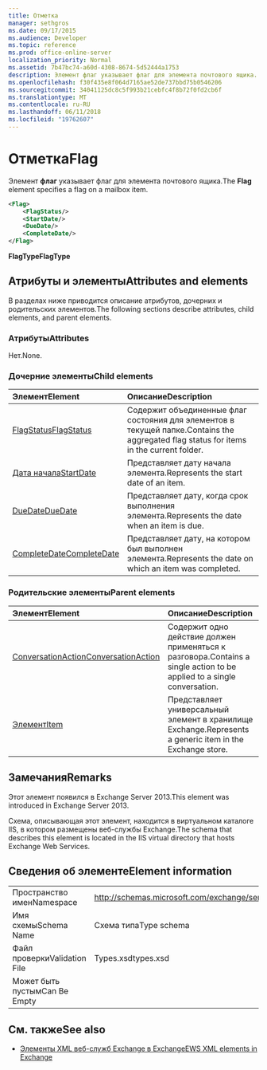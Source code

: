 ```yaml
---
title: Отметка
manager: sethgros
ms.date: 09/17/2015
ms.audience: Developer
ms.topic: reference
ms.prod: office-online-server
localization_priority: Normal
ms.assetid: 7b47bc74-a60d-4308-8674-5d52444a1753
description: Элемент флаг указывает флаг для элемента почтового ящика.
ms.openlocfilehash: f30f435e8f064d7165ae52de737bbd75b0546206
ms.sourcegitcommit: 34041125dc8c5f993b21cebfc4f8b72f0fd2cb6f
ms.translationtype: MT
ms.contentlocale: ru-RU
ms.lasthandoff: 06/11/2018
ms.locfileid: "19762607"
---
```

# <a name="flag"></a><span data-ttu-id="49292-103">Отметка</span><span class="sxs-lookup"><span data-stu-id="49292-103">Flag</span></span>

<span data-ttu-id="49292-104">Элемент **флаг** указывает флаг для элемента почтового ящика.</span><span class="sxs-lookup"><span data-stu-id="49292-104">The **Flag** element specifies a flag on a mailbox item.</span></span> 
  
```XML
<Flag>
    <FlagStatus/>
    <StartDate/>
    <DueDate/>
    <CompleteDate/>
</Flag>
```

 <span data-ttu-id="49292-105">**FlagType**</span><span class="sxs-lookup"><span data-stu-id="49292-105">**FlagType**</span></span>
## <a name="attributes-and-elements"></a><span data-ttu-id="49292-106">Атрибуты и элементы</span><span class="sxs-lookup"><span data-stu-id="49292-106">Attributes and elements</span></span>

<span data-ttu-id="49292-107">В разделах ниже приводится описание атрибутов, дочерних и родительских элементов.</span><span class="sxs-lookup"><span data-stu-id="49292-107">The following sections describe attributes, child elements, and parent elements.</span></span>
  
### <a name="attributes"></a><span data-ttu-id="49292-108">Атрибуты</span><span class="sxs-lookup"><span data-stu-id="49292-108">Attributes</span></span>

<span data-ttu-id="49292-109">Нет.</span><span class="sxs-lookup"><span data-stu-id="49292-109">None.</span></span>
  
### <a name="child-elements"></a><span data-ttu-id="49292-110">Дочерние элементы</span><span class="sxs-lookup"><span data-stu-id="49292-110">Child elements</span></span>

|<span data-ttu-id="49292-111">**Элемент**</span><span class="sxs-lookup"><span data-stu-id="49292-111">**Element**</span></span>|<span data-ttu-id="49292-112">**Описание**</span><span class="sxs-lookup"><span data-stu-id="49292-112">**Description**</span></span>|
|:-----|:-----|
|[<span data-ttu-id="49292-113">FlagStatus</span><span class="sxs-lookup"><span data-stu-id="49292-113">FlagStatus</span></span>](flagstatus.md) <br/> |<span data-ttu-id="49292-114">Содержит объединенные флаг состояния для элементов в текущей папке.</span><span class="sxs-lookup"><span data-stu-id="49292-114">Contains the aggregated flag status for items in the current folder.</span></span>  <br/> |
|[<span data-ttu-id="49292-115">Дата начала</span><span class="sxs-lookup"><span data-stu-id="49292-115">StartDate</span></span>](startdate.md) <br/> |<span data-ttu-id="49292-116">Представляет дату начала элемента.</span><span class="sxs-lookup"><span data-stu-id="49292-116">Represents the start date of an item.</span></span>  <br/> |
|[<span data-ttu-id="49292-117">DueDate</span><span class="sxs-lookup"><span data-stu-id="49292-117">DueDate</span></span>](duedate.md) <br/> |<span data-ttu-id="49292-118">Представляет дату, когда срок выполнения элемента.</span><span class="sxs-lookup"><span data-stu-id="49292-118">Represents the date when an item is due.</span></span>  <br/> |
|[<span data-ttu-id="49292-119">CompleteDate</span><span class="sxs-lookup"><span data-stu-id="49292-119">CompleteDate</span></span>](completedate.md) <br/> |<span data-ttu-id="49292-120">Представляет дату, на котором был выполнен элемента.</span><span class="sxs-lookup"><span data-stu-id="49292-120">Represents the date on which an item was completed.</span></span>  <br/> |
   
### <a name="parent-elements"></a><span data-ttu-id="49292-121">Родительские элементы</span><span class="sxs-lookup"><span data-stu-id="49292-121">Parent elements</span></span>

|<span data-ttu-id="49292-122">**Элемент**</span><span class="sxs-lookup"><span data-stu-id="49292-122">**Element**</span></span>|<span data-ttu-id="49292-123">**Описание**</span><span class="sxs-lookup"><span data-stu-id="49292-123">**Description**</span></span>|
|:-----|:-----|
|[<span data-ttu-id="49292-124">ConversationAction</span><span class="sxs-lookup"><span data-stu-id="49292-124">ConversationAction</span></span>](conversationaction.md) <br/> |<span data-ttu-id="49292-125">Содержит одно действие должен применяться к разговора.</span><span class="sxs-lookup"><span data-stu-id="49292-125">Contains a single action to be applied to a single conversation.</span></span>  <br/> |
|[<span data-ttu-id="49292-126">Элемент</span><span class="sxs-lookup"><span data-stu-id="49292-126">Item</span></span>](item.md) <br/> |<span data-ttu-id="49292-127">Представляет универсальный элемент в хранилище Exchange.</span><span class="sxs-lookup"><span data-stu-id="49292-127">Represents a generic item in the Exchange store.</span></span>  <br/> |
   
## <a name="remarks"></a><span data-ttu-id="49292-128">Замечания</span><span class="sxs-lookup"><span data-stu-id="49292-128">Remarks</span></span>

<span data-ttu-id="49292-129">Этот элемент появился в Exchange Server 2013.</span><span class="sxs-lookup"><span data-stu-id="49292-129">This element was introduced in Exchange Server 2013.</span></span>
  
<span data-ttu-id="49292-130">Схема, описывающая этот элемент, находится в виртуальном каталоге IIS, в котором размещены веб-службы Exchange.</span><span class="sxs-lookup"><span data-stu-id="49292-130">The schema that describes this element is located in the IIS virtual directory that hosts Exchange Web Services.</span></span>
  
## <a name="element-information"></a><span data-ttu-id="49292-131">Сведения об элементе</span><span class="sxs-lookup"><span data-stu-id="49292-131">Element information</span></span>

|||
|:-----|:-----|
|<span data-ttu-id="49292-132">Пространство имен</span><span class="sxs-lookup"><span data-stu-id="49292-132">Namespace</span></span>  <br/> |http://schemas.microsoft.com/exchange/services/2006/types  <br/> |
|<span data-ttu-id="49292-133">Имя схемы</span><span class="sxs-lookup"><span data-stu-id="49292-133">Schema Name</span></span>  <br/> |<span data-ttu-id="49292-134">Схема типа</span><span class="sxs-lookup"><span data-stu-id="49292-134">Type schema</span></span>  <br/> |
|<span data-ttu-id="49292-135">Файл проверки</span><span class="sxs-lookup"><span data-stu-id="49292-135">Validation File</span></span>  <br/> |<span data-ttu-id="49292-136">Types.xsd</span><span class="sxs-lookup"><span data-stu-id="49292-136">types.xsd</span></span>  <br/> |
|<span data-ttu-id="49292-137">Может быть пустым</span><span class="sxs-lookup"><span data-stu-id="49292-137">Can Be Empty</span></span>  <br/> ||
   
## <a name="see-also"></a><span data-ttu-id="49292-138">См. также</span><span class="sxs-lookup"><span data-stu-id="49292-138">See also</span></span>



- [<span data-ttu-id="49292-139">Элементы XML веб-служб Exchange в Exchange</span><span class="sxs-lookup"><span data-stu-id="49292-139">EWS XML elements in Exchange</span></span>](ews-xml-elements-in-exchange.md)


